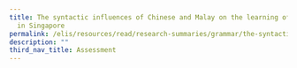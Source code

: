 ```yaml
---
title: The syntactic influences of Chinese and Malay on the learning of English
  in Singapore
permalink: /elis/resources/read/research-summaries/grammar/the-syntactic-influences-on-the-learning-of-english/
description: ""
third_nav_title: Assessment
---
```

